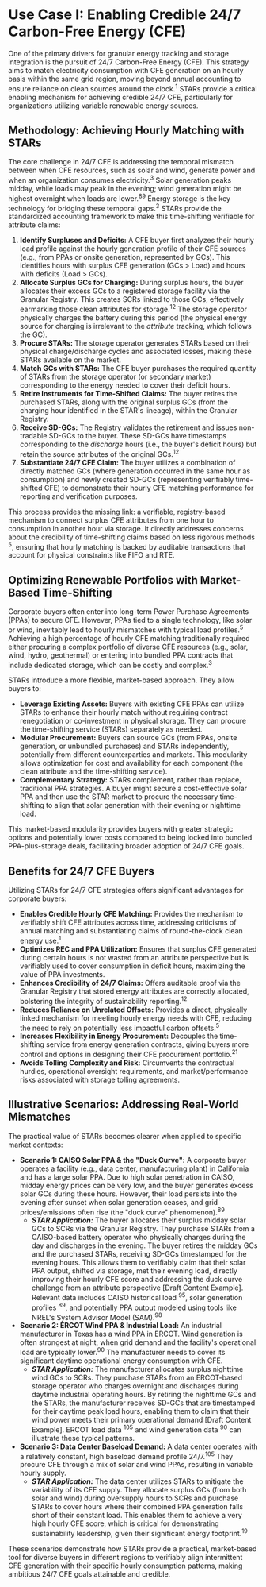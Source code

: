 # Use Case I: Enabling Credible 24/7 Carbon-Free Energy (CFE)

One of the primary drivers for granular energy tracking and storage integration is the pursuit of 24/7 Carbon-Free Energy (CFE). This strategy aims to match electricity consumption with CFE generation on an hourly basis within the same grid region, moving beyond annual accounting to ensure reliance on clean sources around the clock.<sup>1</sup> STARs provide a critical enabling mechanism for achieving credible 24/7 CFE, particularly for organizations utilizing variable renewable energy sources.

## Methodology: Achieving Hourly Matching with STARs

The core challenge in 24/7 CFE is addressing the temporal mismatch between when CFE resources, such as solar and wind, generate power and when an organization consumes electricity.<sup>3</sup> Solar generation peaks midday, while loads may peak in the evening; wind generation might be highest overnight when loads are lower.<sup>89</sup> Energy storage is the key technology for bridging these temporal gaps.<sup>3</sup> STARs provide the standardized accounting framework to make this time-shifting verifiable for attribute claims:

1. **Identify Surpluses and Deficits:** A CFE buyer first analyzes their hourly load profile against the hourly generation profile of their CFE sources (e.g., from PPAs or onsite generation, represented by GCs). This identifies hours with surplus CFE generation (GCs > Load) and hours with deficits (Load > GCs).
2. **Allocate Surplus GCs for Charging:** During surplus hours, the buyer allocates their excess GCs to a registered storage facility via the Granular Registry. This creates SCRs linked to those GCs, effectively earmarking those clean attributes for storage.<sup>12</sup> The storage operator physically charges the battery during this period (the physical energy source for charging is irrelevant to the _attribute_ tracking, which follows the GC).
3. **Procure STARs:** The storage operator generates STARs based on their physical charge/discharge cycles and associated losses, making these STARs available on the market.
4. **Match GCs with STARs:** The CFE buyer purchases the required quantity of STARs from the storage operator (or secondary market) corresponding to the energy needed to cover their deficit hours.
5. **Retire Instruments for Time-Shifted Claims:** The buyer retires the purchased STARs, along with the original surplus GCs (from the charging hour identified in the STAR's lineage), within the Granular Registry.
6. **Receive SD-GCs:** The Registry validates the retirement and issues non-tradable SD-GCs to the buyer. These SD-GCs have timestamps corresponding to the _discharge_ hours (i.e., the buyer's deficit hours) but retain the source attributes of the original GCs.<sup>12</sup>
7. **Substantiate 24/7 CFE Claim:** The buyer utilizes a combination of directly matched GCs (where generation occurred in the same hour as consumption) and newly created SD-GCs (representing verifiably time-shifted CFE) to demonstrate their hourly CFE matching performance for reporting and verification purposes.

This process provides the missing link: a verifiable, registry-based mechanism to connect surplus CFE attributes from one hour to consumption in another hour via storage. It directly addresses concerns about the credibility of time-shifting claims based on less rigorous methods <sup>5</sup>, ensuring that hourly matching is backed by auditable transactions that account for physical constraints like FIFO and RTE.

## Optimizing Renewable Portfolios with Market-Based Time-Shifting

Corporate buyers often enter into long-term Power Purchase Agreements (PPAs) to secure CFE. However, PPAs tied to a single technology, like solar or wind, inevitably lead to hourly mismatches with typical load profiles.<sup>5</sup> Achieving a high percentage of hourly CFE matching traditionally required either procuring a complex portfolio of diverse CFE resources (e.g., solar, wind, hydro, geothermal) or entering into bundled PPA contracts that include dedicated storage, which can be costly and complex.<sup>3</sup>

STARs introduce a more flexible, market-based approach. They allow buyers to:

* **Leverage Existing Assets:** Buyers with existing CFE PPAs can utilize STARs to enhance their hourly match without requiring contract renegotiation or co-investment in physical storage. They can procure the time-shifting service (STARs) separately as needed.
* **Modular Procurement:** Buyers can source GCs (from PPAs, onsite generation, or unbundled purchases) and STARs independently, potentially from different counterparties and markets. This modularity allows optimization for cost and availability for each component (the clean attribute and the time-shifting service).
* **Complementary Strategy:** STARs complement, rather than replace, traditional PPA strategies. A buyer might secure a cost-effective solar PPA and then use the STAR market to procure the necessary time-shifting to align that solar generation with their evening or nighttime load.

This market-based modularity provides buyers with greater strategic options and potentially lower costs compared to being locked into bundled PPA-plus-storage deals, facilitating broader adoption of 24/7 CFE goals.

## Benefits for 24/7 CFE Buyers

Utilizing STARs for 24/7 CFE strategies offers significant advantages for corporate buyers:

* **Enables Credible Hourly CFE Matching:** Provides the mechanism to verifiably shift CFE attributes across time, addressing criticisms of annual matching and substantiating claims of round-the-clock clean energy use.<sup>1</sup>
* **Optimizes REC and PPA Utilization:** Ensures that surplus CFE generated during certain hours is not wasted from an attribute perspective but is verifiably used to cover consumption in deficit hours, maximizing the value of PPA investments.
* **Enhances Credibility of 24/7 Claims:** Offers auditable proof via the Granular Registry that stored energy attributes are correctly allocated, bolstering the integrity of sustainability reporting.<sup>12</sup>
* **Reduces Reliance on Unrelated Offsets:** Provides a direct, physically linked mechanism for meeting hourly energy needs with CFE, reducing the need to rely on potentially less impactful carbon offsets.<sup>5</sup>
* **Increases Flexibility in Energy Procurement:** Decouples the time-shifting service from energy generation contracts, giving buyers more control and options in designing their CFE procurement portfolio.<sup>21</sup>
* **Avoids Tolling Complexity and Risk:** Circumvents the contractual hurdles, operational oversight requirements, and market/performance risks associated with storage tolling agreements.

## Illustrative Scenarios: Addressing Real-World Mismatches

The practical value of STARs becomes clearer when applied to specific market contexts:

* **Scenario 1: CAISO Solar PPA & the "Duck Curve":** A corporate buyer operates a facility (e.g., data center, manufacturing plant) in California and has a large solar PPA. Due to high solar penetration in CAISO, midday energy prices can be very low, and the buyer generates excess solar GCs during these hours. However, their load persists into the evening after sunset when solar generation ceases, and grid prices/emissions often rise (the "duck curve" phenomenon).<sup>89</sup>
  * _**STAR Application:**_ The buyer allocates their surplus midday solar GCs to SCRs via the Granular Registry. They purchase STARs from a CAISO-based battery operator who physically charges during the day and discharges in the evening. The buyer retires the midday GCs and the purchased STARs, receiving SD-GCs timestamped for the evening hours. This allows them to verifiably claim that their solar PPA output, shifted via storage, met their evening load, directly improving their hourly CFE score and addressing the duck curve challenge from an attribute perspective \[Draft Content Example]. Relevant data includes CAISO historical load <sup>95</sup>, solar generation profiles <sup>89</sup>, and potentially PPA output modeled using tools like NREL's System Advisor Model (SAM).<sup>98</sup>
* **Scenario 2: ERCOT Wind PPA & Industrial Load:** An industrial manufacturer in Texas has a wind PPA in ERCOT. Wind generation is often strongest at night, when grid demand and the facility's operational load are typically lower.<sup>90</sup> The manufacturer needs to cover its significant daytime operational energy consumption with CFE.
  * _**STAR Application:**_ The manufacturer allocates surplus nighttime wind GCs to SCRs. They purchase STARs from an ERCOT-based storage operator who charges overnight and discharges during daytime industrial operating hours. By retiring the nighttime GCs and the STARs, the manufacturer receives SD-GCs that are timestamped for their daytime peak load hours, enabling them to claim that their wind power meets their primary operational demand \[Draft Content Example]. ERCOT load data <sup>105</sup> and wind generation data <sup>90</sup> can illustrate these typical patterns.
* **Scenario 3: Data Center Baseload Demand:** A data center operates with a relatively constant, high baseload demand profile 24/7.<sup>105</sup> They procure CFE through a mix of solar and wind PPAs, resulting in variable hourly supply.
  * _**STAR Application:**_ The data center utilizes STARs to mitigate the variability of its CFE supply. They allocate surplus GCs (from both solar and wind) during oversupply hours to SCRs and purchase STARs to cover hours where their combined PPA generation falls short of their constant load. This enables them to achieve a very high hourly CFE score, which is critical for demonstrating sustainability leadership, given their significant energy footprint.<sup>19</sup>

These scenarios demonstrate how STARs provide a practical, market-based tool for diverse buyers in different regions to verifiably align intermittent CFE generation with their specific hourly consumption patterns, making ambitious 24/7 CFE goals attainable and credible.
